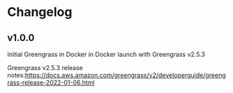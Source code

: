 # Changelog

## v1.0.0

Initial Greengrass in Docker in Docker launch with Greengrass v2.5.3

Greengrass v2.5.3 release notes:https://docs.aws.amazon.com/greengrass/v2/developerguide/greengrass-release-2022-01-06.html